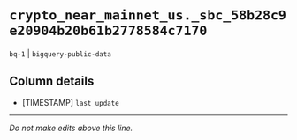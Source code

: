 # `crypto_near_mainnet_us._sbc_58b28c9e20904b20b61b2778584c7170`
`bq-1` | `bigquery-public-data`

## Column details
* [TIMESTAMP] `last_update`

-------------------------------------------------------------------------------
*Do not make edits above this line.*
